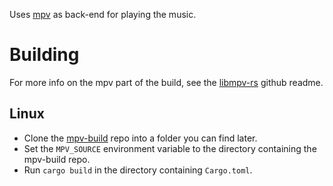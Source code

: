 Uses [mpv](https://mpv.io/) as back-end for playing the music.

# Building

For more info on the mpv part of the build, see the [libmpv-rs](https://github.com/ParadoxSpiral/libmpv-rs) github readme.

## Linux
- Clone the [mpv-build](https://github.com/mpv-player/mpv-build) repo into a folder you can find later.
- Set the `MPV_SOURCE` environment variable to the directory containing the mpv-build repo.
- Run `cargo build` in the directory containing `Cargo.toml`.